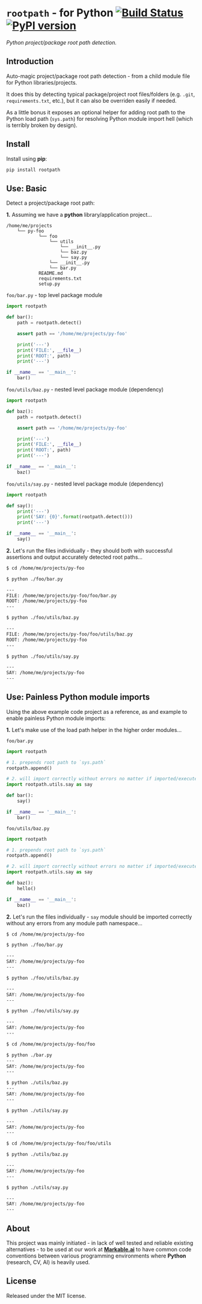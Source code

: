 
# `rootpath` - for Python [![Build Status](https://travis-ci.org/grimen/python-rootpath.svg?branch=master)](https://travis-ci.org/grimen/python-rootpath) [![PyPI version](https://badge.fury.io/py/rootpath.svg)](https://badge.fury.io/py/rootpath)

*Python project/package root path detection.*


## Introduction

Auto-magic project/package root path detection - from a child module file for Python libraries/projects.

It does this by detecting typical package/project root files/folders (e.g. `.git`, `requirements.txt`, etc.), but it can also be overriden easily if needed.

As a little bonus it exposes an optional helper for adding root path to the Python load path (`sys.path`) for resolving Python module import hell (which is terribly broken by design).


## Install

Install using **pip**:

```sh
pip install rootpath
```


## Use: Basic

Detect a project/package root path:

**1.** Assuming we have a **python** library/application project...

```
/home/me/projects
    └── py-foo
            └── foo
                └── utils
                    └── __init__.py
                    └── baz.py
                    └── say.py
                └── __init__.py
                └── bar.py
            README.md
            requirements.txt
            setup.py
```

`foo/bar.py` - top level package module

```python
import rootpath

def bar():
    path = rootpath.detect()

    assert path == '/home/me/projects/py-foo'

    print('---')
    print('FILE:', __file__)
    print('ROOT:', path)
    print('---')

if __name__ == '__main__':
    bar()
```

`foo/utils/baz.py` - nested level package module (dependency)

```python
import rootpath

def baz():
    path = rootpath.detect()

    assert path == '/home/me/projects/py-foo'

    print('---')
    print('FILE:', __file__)
    print('ROOT:', path)
    print('---')

if __name__ == '__main__':
    baz()
```

`foo/utils/say.py` - nested level package module (dependency)

```python
import rootpath

def say():
    print('---')
    print('SAY: {0}'.format(rootpath.detect()))
    print('---')

if __name__ == '__main__':
    say()
```

**2.** Let's run the files individually - they should both with successful assertions and output accurately detected root paths...

```sh
$ cd /home/me/projects/py-foo

$ python ./foo/bar.py

---
FILE: /home/me/projects/py-foo/foo/bar.py
ROOT: /home/me/projects/py-foo
---

$ python ./foo/utils/baz.py

---
FILE: /home/me/projects/py-foo/foo/utils/baz.py
ROOT: /home/me/projects/py-foo
---

$ python ./foo/utils/say.py

---
SAY: /home/me/projects/py-foo
---

```


## Use: Painless Python module imports

Using the above example code project as a reference, as and example to enable painless Python module imports:

**1.** Let's make use of the load path helper in the higher order modules...

`foo/bar.py`

```python
import rootpath

# 1. prepends root path to `sys.path`
rootpath.append()

# 2. will import correctly without errors no matter if imported/executed from same path or any other system path - which is not true for the native Python 3 relative import
import rootpath.utils.say as say

def bar():
    say()

if __name__ == '__main__':
    bar()
```

`foo/utils/baz.py`

```python
import rootpath

# 1. prepends root path to `sys.path`
rootpath.append()

# 2. will import correctly without errors no matter if imported/executed from same path or any other system path - which is not true for the native Python 3 relative import
import rootpath.utils.say as say

def baz():
    hello()

if __name__ == '__main__':
    baz()
```

**2.** Let's run the files individually - `say` module should be imported correctly without any errors from any module path namespace...

```sh
$ cd /home/me/projects/py-foo

$ python ./foo/bar.py

---
SAY: /home/me/projects/py-foo
---

$ python ./foo/utils/baz.py

---
SAY: /home/me/projects/py-foo
---

$ python ./foo/utils/say.py

---
SAY: /home/me/projects/py-foo
---

$ cd /home/me/projects/py-foo/foo

$ python ./bar.py
---
SAY: /home/me/projects/py-foo
---

$ python ./utils/baz.py
---
SAY: /home/me/projects/py-foo
---

$ python ./utils/say.py

---
SAY: /home/me/projects/py-foo
---

$ cd /home/me/projects/py-foo/foo/utils

$ python ./utils/baz.py

---
SAY: /home/me/projects/py-foo
---

$ python ./utils/say.py

---
SAY: /home/me/projects/py-foo
---
```


## About

This project was mainly initiated - in lack of well tested and reliable existing alternatives - to be used at our work at **[Markable.ai](https://markable.ai)** to have common code conventions between various programming environments where **Python** (research, CV, AI) is heavily used.


## License

Released under the MIT license.
